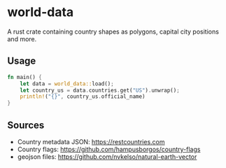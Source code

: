 # world-data

A rust crate containing country shapes as polygons, capital city positions and more.

## Usage

```rust
fn main() {
    let data = world_data::load();
    let country_us = data.countries.get("US").unwrap();
    println!("{}", country_us.official_name)
}
```

## Sources

- Country metadata JSON: https://restcountries.com
- Country flags: https://github.com/hampusborgos/country-flags
- geojson files: https://github.com/nvkelso/natural-earth-vector